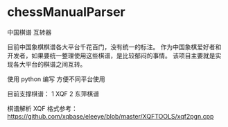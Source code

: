 # chessManualParser

中国棋谱 互转器

目前中国象棋棋谱各大平台千花百门，没有统一的标注。
作为中国象棋爱好者和开发者，如果要统一整理使用这些棋谱，是比较郁闷的事情。
该项目主要就是实现各大平台的棋谱之间互转。

使用 python 编写 方便不同平台使用

目前支撑棋谱：
1 XQF
2 东萍棋谱


棋谱解析
XQF 格式参考：https://github.com/xqbase/eleeye/blob/master/XQFTOOLS/xqf2pgn.cpp

